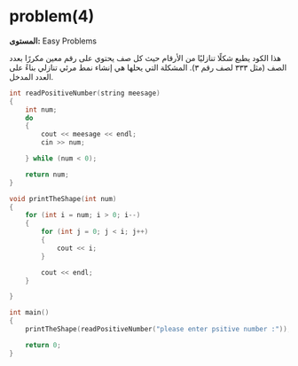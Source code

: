 # problem(4)

**المستوى:** Easy Problems

هذا الكود يطبع شكلًا تنازليًا من الأرقام حيث كل صف يحتوي على رقم معين مكررًا بعدد الصف (مثل ٣٣٣ لصف رقم ٣).
 المشكلة التي يحلها هي إنشاء نمط مرئي تنازلي بناءً على العدد المدخل.

```cpp
int readPositiveNumber(string meesage)
{
	int num;
	do
	{
		cout << meesage << endl;
		cin >> num;

	} while (num < 0);

	return num;
}

void printTheShape(int num)
{
	for (int i = num; i > 0; i--)
	{
		for (int j = 0; j < i; j++)
		{
			cout << i;
		}

		cout << endl;
	}

}

int main()
{
	printTheShape(readPositiveNumber("please enter psitive number :"));

	return 0;
}
```